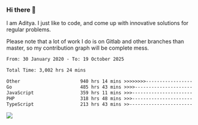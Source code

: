 ### Hi there 👋

I am Aditya. I just like to code, and come up with innovative solutions for regular problems.

Please note that a lot of work I do is on Gitlab and other branches than master, so my contribution graph will be complete mess.

<!--START_SECTION:waka-->

```txt
From: 30 January 2020 - To: 19 October 2025

Total Time: 3,002 hrs 24 mins

Other                      940 hrs 14 mins >>>>>>>>-----------------   31.32 %
Go                         485 hrs 43 mins >>>>---------------------   16.18 %
JavaScript                 359 hrs 11 mins >>>----------------------   11.96 %
PHP                        318 hrs 48 mins >>>----------------------   10.62 %
TypeScript                 213 hrs 43 mins >>-----------------------   07.12 %
```

<!--END_SECTION:waka-->

![](https://komarev.com/ghpvc/?username=BrainBuzzer)
